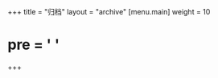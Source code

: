 +++
title = "归档"
layout = "archive"
[menu.main]
  weight = 10
  # pre = '<i class="fas fa-fw fa-file-archive"></i> '
+++
